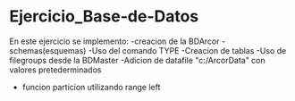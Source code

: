 # Ejercicio_Base-de-Datos
En este ejercicio se implemento:
-creacion de la BDArcor
-schemas(esquemas)
-Uso del comando TYPE
-Creacion de tablas
-Uso de filegroups desde la BDMaster
-Adicion de datafile "c:/ArcorData" con valores pretederminados
- funcion particion utilizando range left


